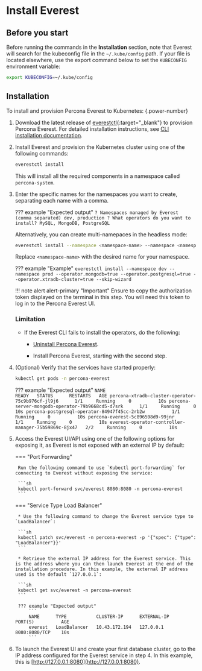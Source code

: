 # Install Everest

## Before you start

Before running the commands in the **Installation** section, note that Everest will search for the kubeconfig file in the `~/.kube/config` path. If your file is located elsewhere, use the export command below to set the `KUBECONFIG` environment variable: 
    
```sh
export KUBECONFIG=~/.kube/config
```

## Installation

To install and provision Percona Everest to Kubernetes:
{.power-number}

1. Download the latest release of [everestctl](https://github.com/percona/percona-everest-cli/releases/latest){:target="_blank"} to provision Percona Everest. For detailed installation instructions, see [CLI installation documentation](../install/installEverestCLI).

2. Install Everest and provision the Kubernetes cluster using one of the following commands:
  
    ```sh
    everestctl install
    ```
    
    This will install all the required components in a namespace called `percona-system`.



3. Enter the specific names for the namespaces you want to create, separating each name with a comma.

    ??? example "Expected output"
        ```
        ? Namespaces managed by Everest (comma separated) dev, production
        ? What operators do you want to install? MySQL, MongoDB, PostgreSQL        
        ```

    Alternatively, you can create multi-namepaces in the headless mode:

    ```sh
    everestctl install --namespace <namespace-name> --namespace <namespace-name> --operator.mongodb=true --operator.postgresql=true --operator.xtradb-cluster=true --skip-wizard
    ```
    Replace `<namespace-name>` with the desired name for your namespace.

    ??? example "Example"
        ```
        everestctl install --namespace dev --namespace prod --operator.mongodb=true --operator.postgresql=true --operator.xtradb-cluster=true --skip-wizard
        ```

    !!! note alert alert-primary "Important"
        Ensure to copy the authorization token displayed on the terminal in this step. You will need this token to log in to the Percona Everest UI.    



    ### Limitation
        
    * If the Everest CLI fails to install the operators, do the following:
        
        * [Uninstall Percona Everest](uninstallEverest.md).
        
        * Install Percona Everest, starting with the second step.


3. (Optional) Verify that the services have started properly:
    
    ```sh
    kubectl get pods -n percona-everest
    ```        
    ??? example "Expected output"
        ```
        NAME                                                  READY   STATUS      RESTARTS   AGE
        percona-xtradb-cluster-operator-75c9b976cf-jl9j6      1/1     Running     0          10s
        percona-server-mongodb-operator-79b9668cd5-d7srk      1/1     Running     0          10s
        percona-postgresql-operator-84947f45cc-2rb2w          1/1     Running     0          10s
        percona-everest-5c896598d9-99jnr                      1/1     Running     0          10s
        everest-operator-controller-manager-75b59869c-8jx47   2/2     Running     0          10s
        ```

4. Access the Everest UI/API using one of the following options for exposing it, as Everest is not exposed with an external IP by default:

    === "Port Forwarding"

        Run the following command to use `Kubectl port-forwarding` for connecting to Everest without exposing the service:
        
        ```sh
        kubectl port-forward svc/everest 8080:8080 -n percona-everest
        ``` 

    === "Service Type Load Balancer"

        * Use the following command to change the Everest service type to `LoadBalancer`:
            
        ```sh
        kubectl patch svc/everest -n percona-everest -p '{"spec": {"type": "LoadBalancer"}}'
        ```
            
        * Retrieve the external IP address for the Everest service. This is the address where you can then launch Everest at the end of the installation procedure. In this example, the external IP address used is the default `127.0.0.1`:  
        
        ```sh 
        kubectl get svc/everest -n percona-everest
        ```
            
        ??? example "Expected output"
            ```
            NAME      TYPE           CLUSTER-IP      EXTERNAL-IP     PORT(S)          AGE
            everest   LoadBalancer   10.43.172.194   127.0.0.1       8080:8080/TCP    10s
            ```

5. To launch the Everest UI and create your first database cluster, go to the IP address configured for the Everest service in step 4. In this example, this is [http://127.0.0.1:8080](http://127.0.0.1:8080).
